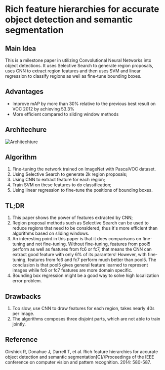 # Rich feature hierarchies for accurate object detection and semantic segmentation

## Main Idea
This is a milestone paper in utilizing Convolutional Neural Networks into object detections. It uses Selective Search to generate region proposals, uses CNN to extract region features and then uses SVM and linear regression to classify regions as well as fine-tune bounding boxes.

## Advantages
- Improve mAP by more than 30% relative to the previous best result on VOC 2012 by achieving 53.3%
- More efficient compared to sliding window methods

## Architechure
![Architechture](https://raw.githubusercontent.com/sunshineatnoon/Paper-Collection/master/images/RCNN.png)
## Algorithm
1. Fine-tuning the network trained on ImageNet with PascalVOC dataset.
1. Using Selective Search to generate 2k region proposals;
2. Using CNN to extract feature for each region;
3. Train SVM on these features to do classification;
4. Using linear regression to fine-tune the positions of bounding boxes.

## TL;DR
1. This paper shows the power of features extracted by CNN;
2. Region proposal methods such as Selective Search can be used to reduce regions that need to be considered, thus it's more efficient than algorithms based on sliding windows.
3. An interesting point in this paper is that it does comparisons on fine-tuning and not fine-tuning. Without fine-tuning, features from pool5 perform as well as features from fc6 or fc7, that means the CNN can extract good feature with only 6% of its paramters! However, with fine-tuning, features from fc6 and fc7 perform much better than pool5. The conclusion is that pool5 gives general feature learned to represent images while fc6 or fc7 features are more domain specific.
4. Bounding box regression might be a good way to solve high localization error problem.

## Drawbacks
1. Too slow, use CNN to draw features for each region, takes nearly 40s per image.
2. The algorithms composes three disjoint parts, which are not able to train jointly.

## Reference
Girshick R, Donahue J, Darrell T, et al. Rich feature hierarchies for accurate object detection and semantic segmentation[C]//Proceedings of the IEEE conference on computer vision and pattern recognition. 2014: 580-587.
